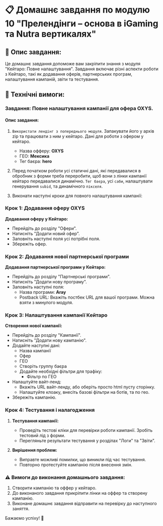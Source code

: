 # 📋 Домашнє завдання по модулю 10 "Прелендінги – основа в iGaming та Nutra вертикалях"

## 📄 Опис завдання:

Це домашнє завдання допоможе вам закріпити знання з модуля "Кейтаро: Повне налаштування". Завдання включає різні аспекти роботи з Кейтаро, такі як додавання оферів, партнерських програм, налаштування кампаній, звіти та тестування.

## 🔧 Технічні вимоги:

### Завдання: Повне налаштування кампанії для офера OXYS.

#### Опис завдання:
1. `Використати лендінг з попереднього модуля`. Запакувати його у архів zip та працювати з ним у кейтаро.
Дані для роботи з офером у кейтаро.

   - Назва офферу: **OXYS**
   - ГЕО: **Мексика**
   - Тег баєра: **hero**

2. Перед початком роботи усі статичні дані, які передавалися в обробник з форми треба переробити, щоб вони з лінки кампанії кейтаро передавалися динамічно. `Тег баєра`, усі `саби`, налаштувати генерування `subid`, та динамічного `пікселя`.
3. Виконати наступні кроки для повного налаштування кампанії:

### Крок 1: Додавання оферу OXYS

**Додавання оферу у Кейтаро:**
   - Перейдіть до розділу "Офери".
   - Натисніть "Додати новий офер".
   - Заповніть наступні поля усі потрібні поля.
   - Збережіть офер.

### Крок 2: Додавання нової партнерської програми

**Додавання партнерської програми у Кейтаро:**
   - Перейдіть до розділу "Партнерські програми".
   - Натисніть "Додати нову програму".
   - Заповніть наступні поля:
     - Назва програми: **Aray**
     - Postback URL: Вкажіть постбек URL для вашої програми. Можна взяти з минулого модуля.

### Крок 3: Налаштування кампанії Кейтаро

**Створення нової кампанії:**
   - Перейдіть до розділу "Кампанії".
   - Натисніть "Додати нову кампанію".
   - Додайте наступні дані:
     - Назва кампанії
     - Офер
     - ГЕО
     - Створіть группу баєра
     - Додайте необхідні фільтри для трафіку:
       - Фільтр по ГЕО
   - Налаштуйте вайт-ленд:
     - Вкажіть URL вайт-ленду, або оберіть просто html пусту сторінку.
     - Налаштуйте клоаку, внесіть базові фільтри на ботів, та по гео.
   - Збережіть кампанію.


### Крок 4: Тестування і налагодження

1. **Тестування кампанії:**
   - Проведіть тестові кліки для перевірки роботи кампанії. Зробіть тестовий лід з форми.
   - Перегляньте результати тестування у розділах "Логи" та "Звіти".

2. **Вирішення проблем:**
   - Виправте можливі помилки, що виникли під час тестування.
   - Повторно протестуйте кампанію після внесення змін.



### ⚠️ Вимоги до виконання домашнього завдання:
1. Створити кампанію та оффер у кейтаро.
2. До виконаного завдання прикріпити лінки на оффер та створену кампанію.
3. Виконане домашнє завдання відправити на перевірку до наступного заняття.

Бажаємо успіху! 🚀
